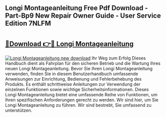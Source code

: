 ## Longi Montageanleitung Free Pdf Download - Part-Bp9 New Repair Owner Guide - User Service Edition 7NLFM

# <h2><a href="http://df6sqy.blite.top/?on=Longi+Montageanleitung">🔗Download 👉🔴 Longi Montageanleitung</a></h2>

[![Longi Montageanleitung new download](https://i.imgur.com/lujVjoI.png)](http://df6sqy.blite.top/?on=Longi+Montageanleitung)
Ihr Weg zum Erfolg Dieses Handbuch dient als Fahrplan für den sicheren Betrieb und die Wartung Ihres neuen Longi Montageanleitung. Bevor Sie Ihren Longi Montageanleitung verwenden, finden Sie in diesem Benutzerhandbuch umfassende Anweisungen zur Einrichtung, Bedienung und Fehlerbehebung des Produkts. Es enthält schrittweise Anleitungen zur Verwendung der einzelnen Funktionen sowie wichtige Sicherheitsinformationen. Dieses Longi Montageanleitung bietet eine umfassende Reihe von Funktionen, um Ihren spezifischen Anforderungen gerecht zu werden. Wir sind hier, um Sie Longi Montageanleitung zu führen. Wir sind bestrebt, Sie umfassend zu unterstützen.
